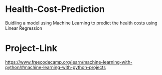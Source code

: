 # Health-Cost-Prediction
Buidling a model using Machine Learning to predict the health costs using Linear Regression

# Project-Link
https://www.freecodecamp.org/learn/machine-learning-with-python/#machine-learning-with-python-projects
